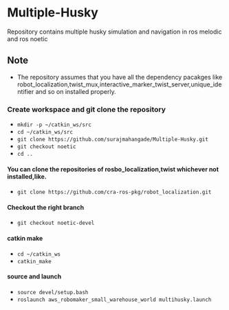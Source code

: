 # Multiple-Husky
Repository contains multiple husky simulation and navigation in ros melodic and ros noetic
## Note
* The repository assumes that you have all the dependency pacakges like robot_localization,twist_mux,interactive_marker_twist_server,unique_identifier and so on installed properly.
### Create workspace and git clone the repository
* `mkdir -p ~/catkin_ws/src`
* `cd ~/catkin_ws/src`
* `git clone https://github.com/surajmahangade/Multiple-Husky.git`
* `git checkout noetic`
* `cd ..`
#### You can clone the repositories of rosbo_localization,twist whichever not installed,like.
* `git clone https://github.com/cra-ros-pkg/robot_localization.git`
#### Checkout the right branch 
* `git checkout noetic-devel`
#### catkin make
* `cd ~/catkin_ws`
* `catkin_make`
#### source and launch
* `source devel/setup.bash`
* `roslaunch aws_robomaker_small_warehouse_world multihusky.launch`

